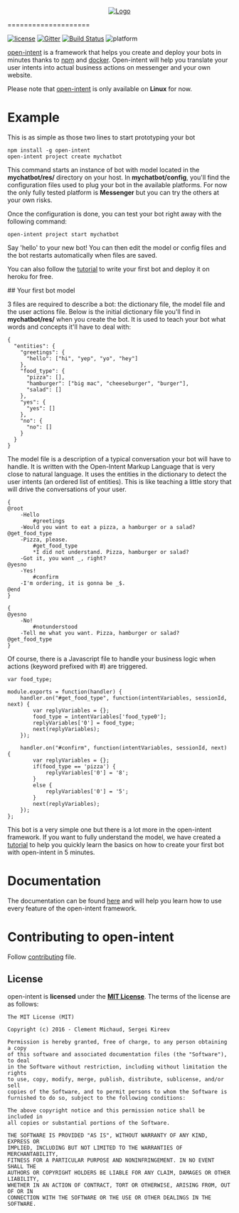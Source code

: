 <p align="center">
  <a href="https://www.open-intent.io">
    <img src="https://raw.githubusercontent.com/open-intent-io/open-intent/master/doc/img/logo.png" alt="Logo"/>
  </a>
</p>

====================

[![license](https://img.shields.io/github/license/mashape/apistatus.svg?maxAge=2592000)][MIT License] [![Gitter](https://badges.gitter.im/open-intent-io/open-intent.svg)](https://gitter.im/open-intent-io/open-intent?utm_source=badge&utm_medium=badge&utm_campaign=pr-badge) [![Build Status](https://travis-ci.org/open-intent-io/open-intent.svg?branch=master)](https://travis-ci.org/open-intent-io/open-intent) ![platform](https://img.shields.io/badge/platform-linux%20only-green.svg)

[open-intent] is a framework that helps you create and deploy your bots in minutes thanks to [npm](https://preview.npmjs.com/package/open-intent) and [docker](https://hub.docker.com/r/openintent/chatbot/).
Open-intent will help you translate your user intents into actual business actions on messenger and your own website.

Please note that [open-intent] is only available on **Linux** for now.

# Example

This is as simple as those two lines to start prototyping your bot

    npm install -g open-intent
    open-intent project create mychatbot

This command starts an instance of bot with model located in the **mychatbot/res/** directory on your host. In
**mychatbot/config**, you'll find the configuration files used to plug your bot in the available platforms. For now the only fully tested
platform is **Messenger** but you can try the others at your own risks.

Once the configuration is done, you can test your bot right away with the following command:

    open-intent project start mychatbot
     
Say 'hello' to your new bot!  You can then edit the model or config files and the bot restarts automatically when files are saved.

You can also follow the [tutorial](https://github.com/open-intent-io/open-intent/wiki/Full-chatbot-deployment-tutorial) to write your first bot and deploy it on heroku for free.

## Your first bot model

3 files are required to describe a bot: the dictionary file, the model file and the user actions file. Below is the initial dictionary file you'll find in **mychatbot/res/** when you create the bot. It is used to teach your bot what words and concepts it'll have to deal with:

    {
      "entities": {
        "greetings": {
          "hello": ["hi", "yep", "yo", "hey"]
        },
        "food_type": {
          "pizza": [],
          "hamburger": ["big mac", "cheeseburger", "burger"],
          "salad": []
        },
        "yes": {
          "yes": []
        },
        "no": {
          "no": []
        }
      }
    }

The model file is a description of a typical conversation your bot will have to handle.
It is written with the Open-Intent Markup Language that is very close to natural language.
It uses the entities in the dictionary to detect the user intents (an ordered list of entities).
This is like teaching a little story that will drive the conversations of your user.

    {
    @root
        -Hello
            #greetings
        -Would you want to eat a pizza, a hamburger or a salad?
    @get_food_type
        -Pizza, please.
            #get_food_type
            *I did not understand. Pizza, hamburger or salad?
        -Got it, you want _, right?
    @yesno
        -Yes!
            #confirm
        -I'm ordering, it is gonna be _$.
    @end
    }
    
    {
    @yesno
        -No!
            #notunderstood
        -Tell me what you want. Pizza, hamburger or salad?
    @get_food_type
    }

Of course, there is a Javascript file to handle your business logic when actions (keyword prefixed with #) are triggered.

    var food_type;
    
    module.exports = function(handler) {
        handler.on("#get_food_type", function(intentVariables, sessionId, next) {
            var replyVariables = {};
            food_type = intentVariables['food_type0'];
            replyVariables['0'] = food_type;
            next(replyVariables);
        });
    
        handler.on("#confirm", function(intentVariables, sessionId, next) {
            var replyVariables = {};
            if(food_type == 'pizza') {
                replyVariables['0'] = '8';
            }
            else {
                replyVariables['0'] = '5';
            }
            next(replyVariables);
        });
    };

This bot is a very simple one but there is a lot more in the open-intent framework. If you want to fully understand the model, we have created a
[tutorial](https://github.com/open-intent-io/open-intent/wiki/Time-bot-tutorial) to help you quickly
learn the basics on how to create your first bot with open-intent in 5 minutes.

# Documentation

The documentation can be found [here](https://github.com/open-intent-io/open-intent/wiki) and will help you learn how to use every feature of the open-intent framework.


# Contributing to open-intent

Follow [contributing](CONTRIBUTING.md) file.

License
---------------------

open-intent is **licensed** under the **[MIT License]**. The terms of the license are as follows:

    The MIT License (MIT)

    Copyright (c) 2016 - Clement Michaud, Sergei Kireev

    Permission is hereby granted, free of charge, to any person obtaining a copy
    of this software and associated documentation files (the "Software"), to deal
    in the Software without restriction, including without limitation the rights
    to use, copy, modify, merge, publish, distribute, sublicense, and/or sell
    copies of the Software, and to permit persons to whom the Software is
    furnished to do so, subject to the following conditions:

    The above copyright notice and this permission notice shall be included in
    all copies or substantial portions of the Software.

    THE SOFTWARE IS PROVIDED "AS IS", WITHOUT WARRANTY OF ANY KIND, EXPRESS OR
    IMPLIED, INCLUDING BUT NOT LIMITED TO THE WARRANTIES OF MERCHANTABILITY,
    FITNESS FOR A PARTICULAR PURPOSE AND NONINFRINGEMENT. IN NO EVENT SHALL THE
    AUTHORS OR COPYRIGHT HOLDERS BE LIABLE FOR ANY CLAIM, DAMAGES OR OTHER LIABILITY,
    WHETHER IN AN ACTION OF CONTRACT, TORT OR OTHERWISE, ARISING FROM, OUT OF OR IN
    CONNECTION WITH THE SOFTWARE OR THE USE OR OTHER DEALINGS IN THE SOFTWARE.


[MIT License]: https://opensource.org/licenses/MIT
[GitHub]: https://github.com/open-intent-io/open-intent
[logo]: /doc/img/logo.png
[open-intent]: https://www.open-intent.io
